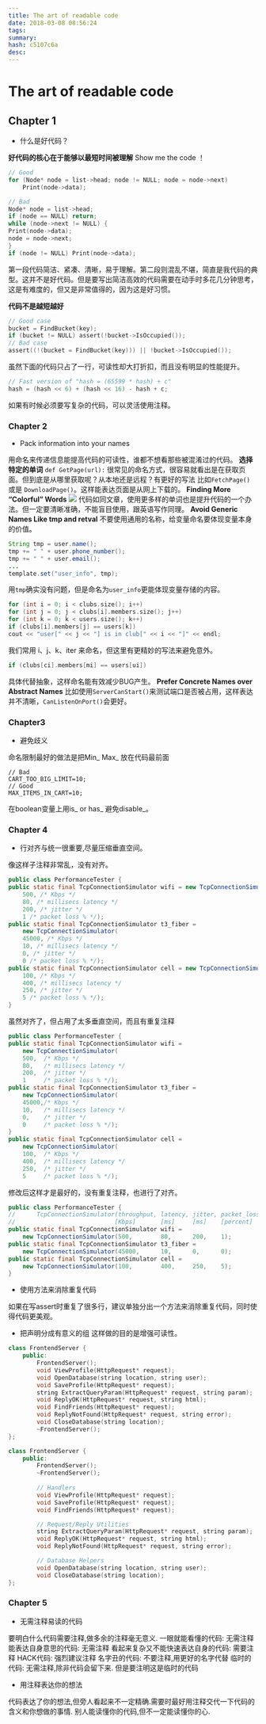 ```yaml
---
title: The art of readable code
date: 2018-03-08 08:56:24
tags: 
summary: 
hash: c5107c6a
desc: 
---
```

# The art of readable code


## Chapter 1
- 什么是好代码？

**好代码的核心在于能够以最短时间被理解**
Show me the code ！

```c
// Good
for (Node* node = list->head; node != NULL; node = node->next)
	Print(node->data);
```
```c
// Bad
Node* node = list->head;
if (node == NULL) return;
while (node->next != NULL) {
Print(node->data);
node = node->next;
}
if (node != NULL) Print(node->data);
```
第一段代码简洁、紧凑、清晰，易于理解。第二段则混乱不堪，简直是我代码的典型。这并不是好代码。但是要写出简洁高效的代码需要在动手时多花几分钟思考，这是有难度的，但又是非常值得的，因为这是好习惯。

**代码不是越短越好**
```c
// Good case
bucket = FindBucket(key);
if (bucket != NULL) assert(!bucket->IsOccupied());
// Bad case
assert((!(bucket = FindBucket(key))) || !bucket->IsOccupied());
```
虽然下面的代码只占了一行，可读性却大打折扣，而且没有明显的性能提升。
```c
// Fast version of "hash = (65599 * hash) + c"
hash = (hash << 6) + (hash << 16) - hash + c;
```
如果有时候必须要写复杂的代码，可以灵活使用注释。

### Chapter 2 
- Pack information into your names

用命名来传递信息能提高代码的可读性，谁都不想看那些被混淆过的代码。
**选择特定的单词**
`def GetPage(url):`
很常见的命名方式，很容易就看出是在获取页面。但到底是从哪里获取呢？从本地还是远程？有更好的写法
比如`FetchPage()` 或是 `DownloadPage()`。这样能表达页面是从网上下载的。
**Finding More “Colorful” Words**
![](/images/colorful_words.png)
代码如同文章，使用更多样的单词也是提升代码的一个办法。但一定要清晰准确，不能盲目使用，跟英语写作同理。
**Avoid Generic Names Like tmp and retval**
不要使用通用的名称，给变量命名要体现变量本身的价值。
```java
String tmp = user.name();
tmp += " " + user.phone_number();
tmp += " " + user.email();
...
template.set("user_info", tmp);
```
用`tmp`确实没有问题，但是命名为`user_info`更能体现变量存储的内容。
```cpp
for (int i = 0; i < clubs.size(); i++)
for (int j = 0; j < clubs[i].members.size(); j++)
for (int k = 0; k < users.size(); k++)
if (clubs[i].members[j] == users[k])
cout << "user[" << j << "] is in club[" << i << "]" << endl;
```
我们常用 i、j、k、iter 来命名，但这里有更精妙的写法来避免意外。
```cpp
if (clubs[ci].members[mi] == users[ui])
```
具体代替抽象，这样命名能有效减少BUG产生。
**Prefer Concrete Names over Abstract Names**
比如使用`ServerCanStart()`来测试端口是否被占用，这样表达并不清晰，`CanListenOnPort()`会更好。

### Chapter3
- 避免歧义

命名限制最好的做法是把Min_ Max_ 放在代码最前面

```
// Bad
CART_TOO_BIG_LIMIT=10;
// Good
MAX_ITEMS_IN_CART=10;
```
在boolean变量上用is_ or has_ 避免disable_。

### Chapter 4

- 行对齐与统一很重要,尽量压缩垂直空间。

像这样子注释非常乱，没有对齐。
```java
public class PerformanceTester {
public static final TcpConnectionSimulator wifi = new TcpConnectionSimulator(
	500, /* Kbps */
	80, /* millisecs latency */
	200, /* jitter */
	1 /* packet loss % */);
public static final TcpConnectionSimulator t3_fiber =
	new TcpConnectionSimulator(
	45000, /* Kbps */
	10, /* millisecs latency */
	0, /* jitter */
	0 /* packet loss % */);
public static final TcpConnectionSimulator cell = new TcpConnectionSimulator(
	100, /* Kbps */
	400, /* millisecs latency */
	250, /* jitter */
	5 /* packet loss % */);
}
```
虽然对齐了，但占用了太多垂直空间，而且有重复注释
```java
public class PerformanceTester {
public static final TcpConnectionSimulator wifi =
	new TcpConnectionSimulator(
	500,  /* Kbps */
	80,   /* millisecs latency */
	200,  /* jitter */
	1     /* packet loss % */);
public static final TcpConnectionSimulator t3_fiber =
	new TcpConnectionSimulator(
	45000,/* Kbps */
	10,   /* millisecs latency */
	0,    /* jitter */
	0     /* packet loss % */);
}
public static final TcpConnectionSimulator cell =
	new TcpConnectionSimulator(
	100,  /* Kbps */
	400,  /* millisecs latency */
	250,  /* jitter */
	5     /* packet loss % */);
```
修改后这样才是最好的，没有重复注释，也进行了对齐。
```java
public class PerformanceTester {
//      TcpConnectionSimulator(throughput, latency, jitter, packet_loss)
//                            [Kbps]       [ms]     [ms]    [percent]
public static final TcpConnectionSimulator wifi =
	new TcpConnectionSimulator(500,        80,      200,    1);
public static final TcpConnectionSimulator t3_fiber =
	new TcpConnectionSimulator(45000,      10,      0,      0);
public static final TcpConnectionSimulator cell =
	new TcpConnectionSimulator(100,        400,     250,    5);
}
```
- 使用方法来消除重复代码

如果在写assert时重复了很多行，建议单独分出一个方法来消除重复代码，同时使得代码更美观。

- 把声明分成有意义的组
这样做的目的是增强可读性。

```cpp
class FrontendServer {
	public:
		FrontendServer();
		void ViewProfile(HttpRequest* request);
		void OpenDatabase(string location, string user);
		void SaveProfile(HttpRequest* request);
		string ExtractQueryParam(HttpRequest* request, string param);
		void ReplyOK(HttpRequest* request, string html);
		void FindFriends(HttpRequest* request);
		void ReplyNotFound(HttpRequest* request, string error);
		void CloseDatabase(string location);
		~FrontendServer();
};
```

```cpp
class FrontendServer {
	public:
		FrontendServer();
		~FrontendServer();
		
		// Handlers
		void ViewProfile(HttpRequest* request);
		void SaveProfile(HttpRequest* request);
		void FindFriends(HttpRequest* request);

		// Request/Reply Utilities
		string ExtractQueryParam(HttpRequest* request, string param);
		void ReplyOK(HttpRequest* request, string html);
		void ReplyNotFound(HttpRequest* request, string error);

		// Database Helpers
		void OpenDatabase(string location, string user);
		void CloseDatabase(string location);
};
```

### Chapter 5
- 无需注释易读的代码

要明白什么代码需要注释,做多余的注释毫无意义.
一眼就能看懂的代码: 无需注释
能表达自身意思的代码: 无需注释
看起来复杂又不能快速表达自身的代码: 需要注释
HACK代码: 强烈建议注释
名字丑的代码: 不要注释,用更好的名字代替
临时的代码: 无需注释,除非代码会留下来. 但是要注明这是临时的代码

- 用注释表达你的想法

代码表达了你的想法,但旁人看起来不一定精确.需要时最好用注释交代一下代码的含义和你想做的事情.
别人能读懂你的代码,但不一定能读懂你的心.
